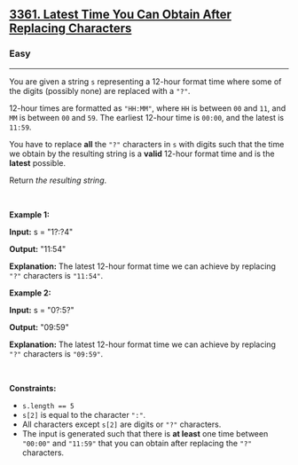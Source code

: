 <h2><a href="https://leetcode.com/problems/latest-time-you-can-obtain-after-replacing-characters">3361. Latest Time You Can Obtain After Replacing Characters</a></h2><h3>Easy</h3><hr><p>You are given a string <code>s</code> representing a 12-hour format time where some of the digits (possibly none) are replaced with a <code>&quot;?&quot;</code>.</p>

<p>12-hour times are formatted as <code>&quot;HH:MM&quot;</code>, where <code>HH</code> is between <code>00</code> and <code>11</code>, and <code>MM</code> is between <code>00</code> and <code>59</code>. The earliest 12-hour time is <code>00:00</code>, and the latest is <code>11:59</code>.</p>

<p>You have to replace <strong>all</strong> the <code>&quot;?&quot;</code> characters in <code>s</code> with digits such that the time we obtain by the resulting string is a <strong>valid</strong> 12-hour format time and is the <strong>latest</strong> possible.</p>

<p>Return <em>the resulting string</em>.</p>

<p>&nbsp;</p>
<p><strong class="example">Example 1:</strong></p>

<div class="example-block">
<p><strong>Input:</strong> <span class="example-io">s = &quot;1?:?4&quot;</span></p>

<p><strong>Output:</strong> <span class="example-io">&quot;11:54&quot;</span></p>

<p><strong>Explanation:</strong> The latest 12-hour format time we can achieve by replacing <code>&quot;?&quot;</code> characters is <code>&quot;11:54&quot;</code>.</p>
</div>

<p><strong class="example">Example 2:</strong></p>

<div class="example-block">
<p><strong>Input:</strong> <span class="example-io">s = &quot;0?:5?&quot;</span></p>

<p><strong>Output:</strong> <span class="example-io">&quot;09:59&quot;</span></p>

<p><strong>Explanation:</strong> The latest 12-hour format time we can achieve by replacing <code>&quot;?&quot;</code> characters is <code>&quot;09:59&quot;</code>.</p>
</div>

<p>&nbsp;</p>
<p><strong>Constraints:</strong></p>

<ul>
	<li><code>s.length == 5</code></li>
	<li><code>s[2]</code> is equal to the character <code>&quot;:&quot;</code>.</li>
	<li>All characters except <code>s[2]</code> are digits or <code>&quot;?&quot;</code> characters.</li>
	<li>The input is generated such that there is <strong>at least</strong> one time between <code>&quot;00:00&quot;</code> and <code>&quot;11:59&quot;</code> that you can obtain after replacing the <code>&quot;?&quot;</code> characters.</li>
</ul>
